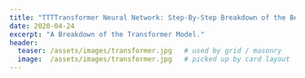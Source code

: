 ```yaml
---
title: "TTTTransformer Neural Network: Step-By-Step Breakdown of the Beast"
date: 2020-04-24
excerpt: "A Breakdown of the Transformer Model."
header:
  teaser: /assets/images/transformer.jpg   # used by grid / masonry
  image:  /assets/images/transformer.jpg   # picked up by card layout
---
```

